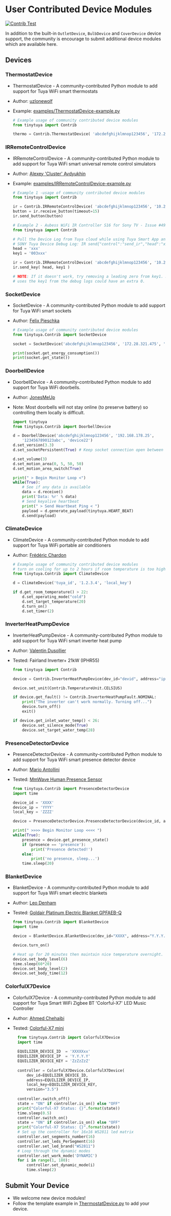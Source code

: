 # User Contributed Device Modules

[![Contrib Test](https://github.com/jasonacox/tinytuya/actions/workflows/contrib.yml/badge.svg)](https://github.com/jasonacox/tinytuya/actions/workflows/contrib.yml)

In addition to the built-in `OutletDevice`, `BulbDevice` and `CoverDevice` device support, the community is encourage to submit additional device modules which are available here.

## Devices

### ThermostatDevice

*  ThermostatDevice - A community-contributed Python module to add support for Tuya WiFi smart thermostats
* Author: [uzlonewolf](https://github.com/uzlonewolf)
* Example: [examples/ThermostatDevice-example.py](https://github.com/jasonacox/tinytuya/blob/master/examples/Contrib/ThermostatDevice-example.py)

    ```python
    # Example usage of community contributed device modules
    from tinytuya import Contrib

    thermo = Contrib.ThermostatDevice( 'abcdefghijklmnop123456', '172.28.321.475', '1234567890123abc' )
    ```

### IRRemoteControlDevice

* IRRemoteControlDevice - A community-contributed Python module to add support for Tuya WiFi smart universal remote control simulators
* Author: [Alexey 'Cluster' Avdyukhin](https://github.com/clusterm)
* Example: [examples/IRRemoteControlDevice-example.py](https://github.com/jasonacox/tinytuya/blob/master/examples/Contrib/IRRemoteControlDevice-example.py)

    ```python
    # Example 1 -usage of community contributed device modules
    from tinytuya import Contrib

    ir = Contrib.IRRemoteControlDevice( 'abcdefghijklmnop123456', '10.2.3.4', '1234567890123abc' )
    button = ir.receive_button(timeout=15)
    ir.send_button(button)
    ```

    ```python
    # Example 2 - Aubess WiFi IR Controller S16 for Sony TV - Issue #492
    from tinytuya import Contrib

    # Pull the Device Log from Tuya cloud while using Tuya Smart App and pressing PWR button on controller:
    # SONY Tuya Device Debug Log: IR send{"control":"send_ir","head":"xxxx","key1":"003xxx)","type":0,"delay":300}
    head = 'xxx'
    key1 = '003xxx'

    ir = Contrib.IRRemoteControlDevice( 'abcdefghijklmnop123456', '10.2.3.4', '1234567890123abc', persist=True )
    ir.send_key( head, key1 )

    # NOTE: If it doesn't work, try removing a leading zero from key1. Depending on what DPS set the device 
    # uses the key1 from the debug logs could have an extra 0.
    ```

### SocketDevice

* SocketDevice - A community-contributed Python module to add support for Tuya WiFi smart sockets
* Author: [Felix Pieschka](https://github.com/Felix-Pi)

    ```python
    # Example usage of community contributed device modules
    from tinytuya.Contrib import SocketDevice

    socket = SocketDevice('abcdefghijklmnop123456', '172.28.321.475', '', version=3.3)
    
    print(socket.get_energy_consumption())
    print(socket.get_state())
    ```

### DoorbellDevice

* DoorbellDevice - A community-contributed Python module to add support for Tuya WiFi doorbells.
* Author: [JonesMeUp](https://github.com/jonesMeUp)
* Note: Most doorbells will not stay online (to preserve battery) so controlling them locally is difficult.

    ```python
    import tinytuya
    from tinytuya.Contrib import DoorbellDevice

    d = DoorbellDevice('abcdefghijklmnop123456', '192.168.178.25', 
        '1234567890123abc', 'device22')
    d.set_version(3.3)
    d.set_socketPersistent(True) # Keep socket connection open between commands

    d.set_volume(3)
    d.set_motion_area(0, 5, 50, 50)
    d.set_motion_area_switch(True)

    print(" > Begin Monitor Loop <")
    while(True):
        # See if any data is available
        data = d.receive()
        print('Data: %r' % data)
        # Send keyalive heartbeat
        print(" > Send Heartbeat Ping < ")
        payload = d.generate_payload(tinytuya.HEART_BEAT)
        d.send(payload)
    ```

### ClimateDevice

* ClimateDevice - A community-contributed Python module to add support for Tuya WiFi portable air conditioners
* Author: [Frédéric Chardon](https://github.com/fr3dz10)

    ```python
    # Example usage of community contributed device modules
    # turn on cooling for up to 2 hours if room temperature is too high
    from tinytuya.Contrib import ClimateDevice

    d = ClimateDevice('tuya_id', '1.2.3.4', 'local_key')

    if d.get_room_temperature() > 22:
        d.set_operating_mode("cold")
        d.set_target_temperature(20)
        d.turn_on()
        d.set_timer(2)
    ```

### InverterHeatPumpDevice

* InverterHeatPumpDevice - A community-contributed Python module to add support for Tuya WiFi smart inverter heat pump
* Author: [Valentin Dusollier](https://github.com/valentindusollier)
* Tested: Fairland Inverter+ 21kW (IPHR55)

    ```python
    from tinytuya import Contrib

    device = Contrib.InverterHeatPumpDevice(dev_id="devid", address="ip", local_key="key", version="3.3")

    device.set_unit(Contrib.TemperatureUnit.CELSIUS)

    if device.get_fault() != Contrib.InverterHeatPumpFault.NOMINAL:
        print("The inverter can't work normally. Turning off...")
        device.turn_off()
        exit()

    if device.get_inlet_water_temp() < 26:
        device.set_silence_mode(True)
        device.set_target_water_temp(28)
    ```

### PresenceDetectorDevice

* PresenceDetectorDevice - A community-contributed Python module to add support for Tuya WiFi smart presence detector device
* Author: [Mario Antollini](https://github.com/mrioan)
* Tested: [MmWave Human Presence Sensor](https://www.amazon.com/gp/product/B0BZCRNY14)

    ```python
    from tinytuya.Contrib import PresenceDetectorDevice
    import time

    device_id = 'XXXX'                                                                  
    device_ip = 'YYYY'                                                                           
    local_key = 'ZZZZ'

    device = PresenceDetectorDevice.PresenceDetectorDevice(device_id, address=device_ip, local_key=local_key)

    print(" >>>> Begin Monitor Loop <<<< ")
    while(True):
        presence = device.get_presence_state()
        if (presence == 'presence'):
            print('Presence detected!')
        else:
            print('no presence, sleep...') 
        time.sleep(20)
    ```

### BlanketDevice

* BlanketDevice - A community-contributed Python module to add support for Tuya WiFi smart electric blankets
* Author: [Leo Denham](https://github.com/leodenham)
* Tested: [Goldair Platinum Electric Blanket GPFAEB-Q](https://www.target.com.au/p/goldair-platinum-electric-blanket-gpfaeb-q/8300270020_white)

  ```python
  from tinytuya.Contrib import BlanketDevice
  import time

  device = BlanketDevice.BlanketDevice(dev_id="XXXX", address="Y.Y.Y.Y", local_key="ZZZZ", version=3.3)

  device.turn_on()

  # Heat up for 20 minutes then maintain nice temperature overnight.
  device.set_body_level(6)
  time.sleep(60*20)
  device.set_body_level(2)
  device.set_body_time(12)
  ```

### ColorfulX7Device

* ColorfulX7Device - A community-contributed Python module to add support for Tuya Smart WiFi Zigbee BT 'Colorful-X7' LED Music Controller
* Author: [Ahmed Chehaibi](https://github.com/CheAhMeD)
* Tested: [Colorful-X7 mini](https://www.superlightingled.com/colorful-x7-mini-smart-wifi-addressable-rgb-led-music-controller-p-6494.html)

  ```python
    from tinytuya.Contrib import ColorfulX7Device
    import time
    
    EQUILIZER_DEVICE_ID  = 'XXXXXxx'                                                                  
    EQUILIZER_DEVICE_IP  = 'Y.Y.Y.Y'                                                                           
    EQUILIZER_DEVICE_KEY = 'ZzZzZzZ'
    
    controller = ColorfulX7Device.ColorfulX7Device(
        dev_id=EQUILIZER_DEVICE_ID, 
        address=EQUILIZER_DEVICE_IP, 
        local_key=EQUILIZER_DEVICE_KEY, 
        version="3.5")
    
    controller.switch_off()
    state = "ON" if controller.is_on() else "OFF"
    print("Colorful-X7 Status: {}".format(state))
    time.sleep(0.5)
    controller.switch_on()
    state = "ON" if controller.is_on() else "OFF"
    print("Colorful-X7 Status: {}".format(state))
    # Set up the controller for 16x16 WS2811 led matrix
    controller.set_segments_number(16)
    controller.set_leds_PerSegment(16)
    controller.set_led_brand("WS2811")
    # Loop through the dynamic modes
    controller.set_work_mode('DYNAMIC')
    for i in range(1, 180):
        controller.set_dynamic_mode(i)
        time.sleep(2)
  
  ```

## Submit Your Device

* We welcome new device modules!
* Follow the template example in [ThermostatDevice.py](ThermostatDevice.py) to add your device.
